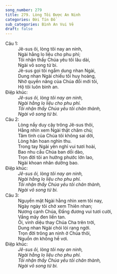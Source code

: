 ```yaml
---
song_number: 279
title: 279. Lòng Tôi Được An Ninh
categories: Đời Tín Đồ
sub_categories: Bình An Vui Vẻ
draft: false
---
```

<dl><dt>Câu 1:</dt><dd data-verse="1">Jê-sus ôi, lòng tôi nay an ninh, <br/>Ngài hằng lo liệu cho phu phỉ; <br/>Tôi nhận thấy Chúa yêu tôi lâu dài, <br/>Ngài vô song từ bi. <br/>Jê-sus gọi tôi ngắm dung nhan Ngài, <br/>Dung nhan Ngài chiếu tôi huy hoàng, <br/>Nhờ quyền năng của Chúa đổi mới tôi, <br/>Hộ tôi luôn bình an. </dd><dt>Điệp khúc:</dt><dd data-chorus="1"><em>Jê-sus ôi, lòng tôi nay an ninh, <br/>Ngài hằng lo liệu cho phu phỉ. <br/>Tôi nhận thấy Chúa yêu tôi chân thành, <br/>Ngài vô song từ bi. </em></dd><dt>Câu 2:</dt><dd data-verse="2">Lòng nầy duy cậy trông Jê-sus thôi, <br/>Hằng nhìn xem Ngài thật chăm chú; <br/>Tâm tình của Chúa tôi không sai dời, <br/>Lòng hân hoan nghìn thu. <br/>Trong tay Ngài yên nghỉ vui tươi hoài, <br/>Bao nhu cầu Chúa ban dồi dào, <br/>Trọn đời tôi an hưởng phước lớn lao, <br/>Ngài khoan nhân dường bao. </dd><dt>Điệp khúc:</dt><dd data-chorus="1"><em>Jê-sus ôi, lòng tôi nay an ninh, <br/>Ngài hằng lo liệu cho phu phỉ. <br/>Tôi nhận thấy Chúa yêu tôi chân thành, <br/>Ngài vô song từ bi. </em></dd><dt>Câu 3:</dt><dd data-verse="3">Nguyền mặt Ngài hằng nhìn xem tôi nay, <br/>Ngày ngày tôi chờ xem Thiên nhan; <br/>Nương cạnh Chúa, Đấng đương vui tươi cười, <br/>Vầng mây đen liền tan. <br/>Ôi, vinh diệu thay Chúa Cha trên trời, <br/>Dung nhan Ngài chói lói rạng ngời. <br/>Trọn đời trông an ninh ở Chúa thôi, <br/>Nguồn ơn không hề vơi. </dd><dt>Điệp khúc:</dt><dd data-chorus="1"><em>Jê-sus ôi, lòng tôi nay an ninh, <br/>Ngài hằng lo liệu cho phu phỉ. <br/>Tôi nhận thấy Chúa yêu tôi chân thành, <br/>Ngài vô song từ bi. </em></dd></dl>